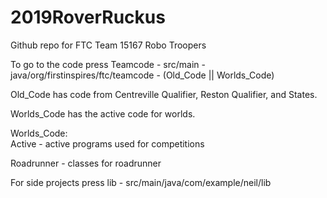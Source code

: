 # 2019RoverRuckus
Github repo for FTC Team 15167 Robo Troopers

To go to the code press Teamcode - src/main - java/org/firstinspires/ftc/teamcode - (Old_Code || Worlds_Code)

Old_Code has code from Centreville Qualifier, Reston Qualifier, and States.       

Worlds_Code has the active code for worlds.

Worlds_Code:			 
Active - active programs used for competitions    

Roadrunner - classes for roadrunner                                                                                                   

For side projects press lib - src/main/java/com/example/neil/lib
